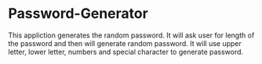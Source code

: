 # Password-Generator
This appliction generates the random password.
It will ask user for length of the password and then will generate random password.
It will use upper letter, lower letter, numbers and special character to generate password.
